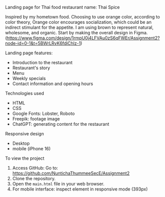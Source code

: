 Landing page for Thai food restaurant name: Thai Spice

  Inspired by my hometown food. Choosing to use orange color, according to color theory, Orange color encourages socialization, which could be an indirect stimulant for the appetite.
I am using brown to represent natural, wholesome, and organic. Start by making the overall design in Figma. (https://www.figma.com/design/1rmpU0j4LFVAu0zS6qFWEr/Assignment2?node-id=0-1&t=5BWrLRvK6fdiChlz-1)

Landing page features:
- Introduction to the restaurant
- Restaurant's story
- Menu
- Weekly specials
- Contact information and opening hours

Technologies used
- HTML
- CSS
- Google Fonts: Lobster, Roboto
- Freepik: footage image
- ChatGPT: generating content for the restaurant

Responsive design
- Desktop
- mobile (iPhone 16)

To view the project
1. Access GitHub: Go to: https://github.com/NuntichaThummeeSecE/Assignment2
2. Clone the repository.
3. Open the `main.html` file in your web browser.
4. For mobile interface: inspect element in responsive mode (393px)
